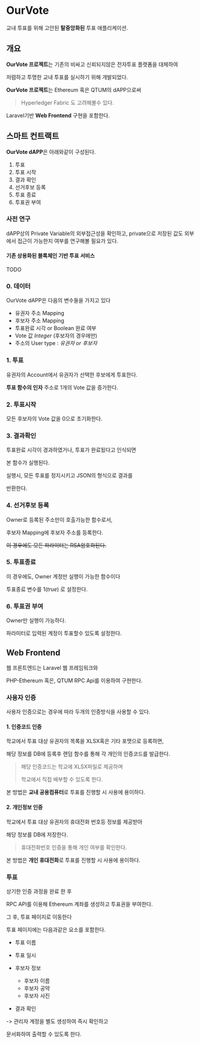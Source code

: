 # OurVote 

교내 투표를 위해 고안된 **탈중앙화된** 투표 애플리케이션.

## 개요

**OurVote 프로젝트**는 기존의 비싸고 신뢰되지않은 전자투표 플랫폼을 대체하여

저렴하고 투명한 교내 투표를 실시하기 위해 개발되었다.



**OurVote 프로젝트**는 Ethereum 혹은 QTUM의 dAPP으로써 

> Hyperledger Fabric 도 고려해볼수 있다.

Laravel기반 **Web Frontend** 구현을 포함한다.

## 스마트 컨트랙트

**OurVote dAPP**은 아래와같이 구성된다.

1. 투표
2. 투표 시작
3. 결과 확인
4. 선거후보 등록
5. 투표 종료
6. 투표권 부여

 

### 사전 연구

dAPP상의 Private Variable의 외부접근성을 확인하고, private으로 저장된 값도 외부에서 접근이 가능한지 여부를 연구해볼 필요가 있다.

#### 기존 상용화된 블록체인 기반 투표 서비스 

TODO

### 0. 데이터

OurVote dAPP은 다음의 변수들을 가지고 있다

- 유권자 주소 Mapping
- 후보자 주소 Mapping
- 투표완료 시각 or Boolean 완료 여부
- Vote 값 *Integer* (후보자의 경우에만)
- 주소의 User type : *유권자 or 후보자* 

### 1. 투표

유권자의 Account에서 유권자가 선택한 후보에게 투표한다.

**투표 함수의 인자** 주소로 1개의 Vote 값을 증가한다.



### 2. 투표시작

모든 후보자의 Vote 값을 0으로 초기화한다.



### 3. 결과확인

투표완료 시각이 경과하였거나, 투표가 완료됬다고 인식되면

본 함수가 실행된다.



실행시, 모든 투표를 정지시키고 JSON의 형식으로 결과를

반환한다.

### 4. 선거후보 등록

Owner로 등록된 주소만이 호출가능한 함수로서,

후보자 Mapping에 후보자 주소를 등록한다.

~~이 경우에도 모든 파라미터는 RSA암호화된다.~~



### 5. 투표종료

이 경우에도, Owner 계정만 실행이 가능한 함수이다

투표종료 변수를 1(*true*) 로 설정한다.



### 6. 투표권 부여

Owner만 실행이 가능하다.

파라미터로 입력된 계정이 투표할수 있도록 설정한다.



## Web Frontend

웹 프론트엔드는 Laravel 웹 프레임워크와

PHP-Ethereum 혹은, QTUM RPC Api를 이용하여 구현한다.



### 사용자 인증

사용자 인증으로는 경우에 따라 두개의 인증방식을 사용할 수 있다.

#### 1. 인증코드 인증

학교에서 투표 대상 유권자의 목록을 XLSX혹은 기타 포맷으로 등록하면,

해당 정보를 DB에 등록후 랜덤 함수를 통해 각 개인의 인증코드를 발급한다.

> 해당 인증코드는 학교에 XLSX파일로 제공하며 
>
> 학교에서 직접 배부할 수 있도록 한다.

본 방법은 **교내 공용컴퓨터**로 투표를 진행할 시 사용에 용이하다.

#### 2. 개인정보 인증

학교에서 투표 대상 유권자의 휴대전화 번호등 정보를 제공받아

해당 정보를 DB에 저장한다.

> 휴대전화번호 인증을 통해 개인 여부를 확인한다.

본 방법은 **개인 휴대전화**로 투표를 진행할 시 사용에 용이하다.



### 투표

상기한 인증 과정을 완료 한 후

RPC API를 이용해 Ethereum 계좌를 생성하고 투표권을 부여한다.

그 후, 투표 페이지로 이동한다



투표 페이지에는 다음과같은 요소를 포함한다.

- 투표 이름
- 투표 일시
- 후보자 정보
  - 후보자 이름
  - 후보자 공약
  - 후보자 사진



- 결과 확인

-> 관리자 계정을 별도 생성하여 즉시 확인하고

문서화하여 출력할 수 있도록 한다.
